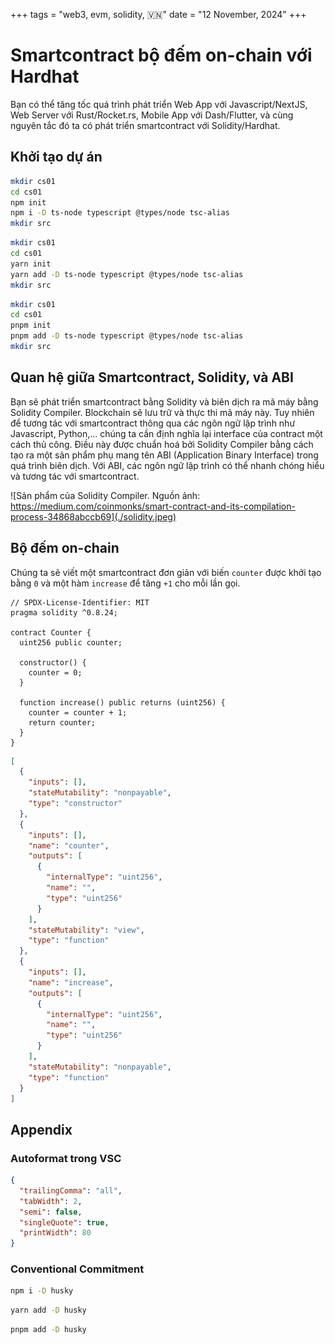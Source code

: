+++
tags = "web3, evm, solidity, 🇻🇳"
date = "12 November, 2024"
+++

# Smartcontract bộ đếm on-chain với Hardhat

Bạn có thể tăng tốc quá trình phát triển Web App với Javascript/NextJS, Web Server với Rust/Rocket.rs, Mobile App với Dash/Flutter, và cùng nguyên tắc đó ta có phát triển smartcontract với Solidity/Hardhat.

## Khởi tạo dự án

```bash label="npm" group="setup"
mkdir cs01
cd cs01
npm init
npm i -D ts-node typescript @types/node tsc-alias
mkdir src
```

```bash label="yarn" group="setup"
mkdir cs01
cd cs01
yarn init
yarn add -D ts-node typescript @types/node tsc-alias
mkdir src
```

```bash label="pnpm" group="setup"
mkdir cs01
cd cs01
pnpm init
pnpm add -D ts-node typescript @types/node tsc-alias
mkdir src
```

## Quan hệ giữa Smartcontract, Solidity, và ABI

Bạn sẽ phát triển smartcontract bằng Solidity và biên dịch ra mã máy bằng Solidity Compiler. Blockchain sẽ lưu trữ và thực thi mã máy này. Tuy nhiên để tương tác với smartcontract thông qua các ngôn ngữ lập trình như Javascript, Python,... chúng ta cần định nghĩa lại interface của contract một cách thủ công. Điều này được chuẩn hoá bởi Solidity Compiler bằng cách tạo ra một sản phẩm phụ mang tên ABI (Application Binary Interface) trong quá trình biên dịch. Với ABI, các ngôn ngữ lập trình có thể nhanh chóng hiểu và tương tác với smartcontract.

![Sản phẩm của Solidity Compiler. Nguồn ảnh: https://medium.com/coinmonks/smart-contract-and-its-compilation-process-34868abccb69](./solidity.jpeg)

## Bộ đếm on-chain

Chúng ta sẽ viết một smartcontract đơn giản với biến `counter` được khởi tạo bằng `0` và một hàm `increase` để tăng `+1` cho mỗi lần gọi.

```solidity label="Counter.sol" group="contract"
// SPDX-License-Identifier: MIT
pragma solidity ^0.8.24;

contract Counter {
  uint256 public counter;

  constructor() {
    counter = 0;
  }

  function increase() public returns (uint256) {
    counter = counter + 1;
    return counter;
  }
}
```

```json label="Counter.json" group="contract"
[
  {
    "inputs": [],
    "stateMutability": "nonpayable",
    "type": "constructor"
  },
  {
    "inputs": [],
    "name": "counter",
    "outputs": [
      {
        "internalType": "uint256",
        "name": "",
        "type": "uint256"
      }
    ],
    "stateMutability": "view",
    "type": "function"
  },
  {
    "inputs": [],
    "name": "increase",
    "outputs": [
      {
        "internalType": "uint256",
        "name": "",
        "type": "uint256"
      }
    ],
    "stateMutability": "nonpayable",
    "type": "function"
  }
]
```

## Appendix

### Autoformat trong VSC

```json label=".prettierrc.json" group="prettier"
{
  "trailingComma": "all",
  "tabWidth": 2,
  "semi": false,
  "singleQuote": true,
  "printWidth": 80
}
```

### Conventional Commitment

```bash label="npm" group="husky"
npm i -D husky
```

```bash label="yarn" group="husky"
yarn add -D husky
```

```bash label="pnpm" group="husky"
pnpm add -D husky
```
